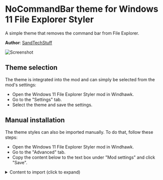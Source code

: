 # NoCommandBar theme for Windows 11 File Explorer Styler

A simple theme that removes the command bar from File Explorer.

**Author**: [SandTechStuff](https://github.com/SandTechStuff)

![Screenshot](screenshot.png)

## Theme selection

The theme is integrated into the mod and can simply be selected from the mod's
settings:

* Open the Windows 11 File Explorer Styler mod in Windhawk.
* Go to the "Settings" tab.
* Select the theme and save the settings.

## Manual installation

The theme styles can also be imported manually. To do that, follow these steps:

* Open the Windows 11 File Explorer Styler mod in Windhawk.
* Go to the "Advanced" tab.
* Copy the content below to the text box under "Mod settings" and click "Save".

<details>
<summary>Content to import (click to expand)</summary>

```json
{
	"controlStyles[0].target": "FileExplorerExtensions.CommandBarControl",
	"controlStyles[0].styles[0]": "Visibility=Collapsed",
	"controlStyles[1].target": "FileExplorerExtensions.NavigationBarControl",
	"controlStyles[1].styles[0]": "Grid.RowSpan=2",
	"controlStyles[1].styles[1]": "Margin=0,0,0,1",
	"explorerFrameContainerHeight": 87
}
```

